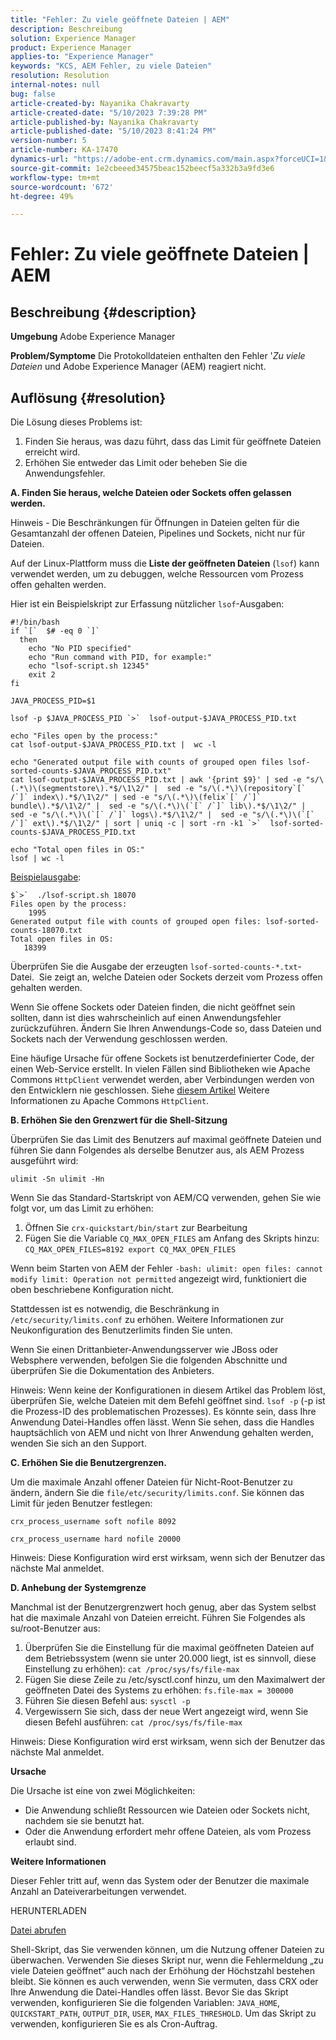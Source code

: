 ```yaml
---
title: "Fehler: Zu viele geöffnete Dateien | AEM"
description: Beschreibung
solution: Experience Manager
product: Experience Manager
applies-to: "Experience Manager"
keywords: "KCS, AEM Fehler, zu viele Dateien"
resolution: Resolution
internal-notes: null
bug: false
article-created-by: Nayanika Chakravarty
article-created-date: "5/10/2023 7:39:28 PM"
article-published-by: Nayanika Chakravarty
article-published-date: "5/10/2023 8:41:24 PM"
version-number: 5
article-number: KA-17470
dynamics-url: "https://adobe-ent.crm.dynamics.com/main.aspx?forceUCI=1&pagetype=entityrecord&etn=knowledgearticle&id=d9420f5d-6aef-ed11-8849-6045bd006239"
source-git-commit: 1e2cbeeed34575beac152beecf5a332b3a9fd3e6
workflow-type: tm+mt
source-wordcount: '672'
ht-degree: 49%

---
```


# Fehler: Zu viele geöffnete Dateien | AEM

## Beschreibung {#description}

<b>Umgebung</b>
Adobe Experience Manager


<b>Problem/Symptome</b>
Die Protokolldateien enthalten den Fehler &#39;*Zu viele Dateien* und Adobe Experience Manager (AEM) reagiert nicht.




## Auflösung {#resolution}


Die Lösung dieses Problems ist:

1. Finden Sie heraus, was dazu führt, dass das Limit für geöffnete Dateien erreicht wird.
2. Erhöhen Sie entweder das Limit oder beheben Sie die Anwendungsfehler.


<b>A. Finden Sie heraus, welche Dateien oder Sockets offen gelassen werden.</b>

Hinweis - Die Beschränkungen für Öffnungen in Dateien gelten für die Gesamtanzahl der offenen Dateien, Pipelines und Sockets, nicht nur für Dateien.

Auf der Linux-Plattform muss die <b>Liste der geöffneten Dateien</b> (`lsof`) kann verwendet werden, um zu debuggen, welche Ressourcen vom Prozess offen gehalten werden.

Hier ist ein Beispielskript zur Erfassung nützlicher `lsof`-Ausgaben:


```
#!/bin/bash
if `[`  $# -eq 0 `]` 
  then
    echo "No PID specified"
    echo "Run command with PID, for example:"
    echo "lsof-script.sh 12345"
    exit 2
fi
 
JAVA_PROCESS_PID=$1
 
lsof -p $JAVA_PROCESS_PID `>`  lsof-output-$JAVA_PROCESS_PID.txt
 
echo "Files open by the process:"
cat lsof-output-$JAVA_PROCESS_PID.txt |  wc -l
 
echo "Generated output file with counts of grouped open files lsof-sorted-counts-$JAVA_PROCESS_PID.txt"
cat lsof-output-$JAVA_PROCESS_PID.txt | awk '{print $9}' | sed -e "s/\(.*\)\(segmentstore\).*$/\1\2/" |  sed -e "s/\(.*\)\(repository`[` /`]` index\).*$/\1\2/" | sed -e "s/\(.*\)\(felix`[` /`]` bundle\).*$/\1\2/" |  sed -e "s/\(.*\)\(`[` /`]` lib\).*$/\1\2/" |  sed -e "s/\(.*\)\(`[` /`]` logs\).*$/\1\2/" |  sed -e "s/\(.*\)\(`[` /`]` ext\).*$/\1\2/" | sort | uniq -c | sort -rn -k1 `>`  lsof-sorted-counts-$JAVA_PROCESS_PID.txt
 
echo "Total open files in OS:"
lsof | wc -l
```


<u>Beispielausgabe</u>:


```
$`>`  ./lsof-script.sh 18070
Files open by the process:
    1995
Generated output file with counts of grouped open files: lsof-sorted-counts-18070.txt
Total open files in OS:
   18399
```


Überprüfen Sie die Ausgabe der erzeugten `lsof-sorted-counts-*.txt`-Datei.  Sie zeigt an, welche Dateien oder Sockets derzeit vom Prozess offen gehalten werden.

Wenn Sie offene Sockets oder Dateien finden, die nicht geöffnet sein sollten, dann ist dies wahrscheinlich auf einen Anwendungsfehler zurückzuführen. Ändern Sie Ihren Anwendungs-Code so, dass Dateien und Sockets nach der Verwendung geschlossen werden.

Eine häufige Ursache für offene Sockets ist benutzerdefinierter Code, der einen Web-Service erstellt. In vielen Fällen sind Bibliotheken wie Apache Commons `HttpClient` verwendet werden, aber Verbindungen werden von den Entwicklern nie geschlossen. Siehe [diesem Artikel](https://stackoverflow.com/questions/43454514/proper-usage-of-apache-httpclient-and-when-to-close-it) Weitere Informationen zu Apache Commons `HttpClient`.

<b>B. Erhöhen Sie den Grenzwert für die Shell-Sitzung</b>

Überprüfen Sie das Limit des Benutzers auf maximal geöffnete Dateien und führen Sie dann Folgendes als derselbe Benutzer aus, als AEM Prozess ausgeführt wird:

`ulimit -Sn ulimit -Hn`

Wenn Sie das Standard-Startskript von AEM/CQ verwenden, gehen Sie wie folgt vor, um das Limit zu erhöhen:

1. Öffnen Sie `crx-quickstart/bin/start` zur Bearbeitung
2. Fügen Sie die Variable `CQ_MAX_OPEN_FILES` am Anfang des Skripts hinzu:    `CQ_MAX_OPEN_FILES=8192 export CQ_MAX_OPEN_FILES`


Wenn beim Starten von AEM der Fehler `-bash: ulimit: open files: cannot modify limit: Operation not permitted` angezeigt wird, funktioniert die oben beschriebene Konfiguration nicht.

Stattdessen ist es notwendig, die Beschränkung in `/etc/security/limits.conf` zu erhöhen. Weitere Informationen zur Neukonfiguration des Benutzerlimits finden Sie unten.

Wenn Sie einen Drittanbieter-Anwendungsserver wie JBoss oder Websphere verwenden, befolgen Sie die folgenden Abschnitte und überprüfen Sie die Dokumentation des Anbieters.

Hinweis: Wenn keine der Konfigurationen in diesem Artikel das Problem löst, überprüfen Sie, welche Dateien mit dem Befehl geöffnet sind. `lsof -p` (-p ist die Prozess-ID des problematischen Prozesses). Es könnte sein, dass Ihre Anwendung Datei-Handles offen lässt. Wenn Sie sehen, dass die Handles hauptsächlich von AEM und nicht von Ihrer Anwendung gehalten werden, wenden Sie sich an den Support.

<b>C. Erhöhen Sie die Benutzergrenzen.</b>

Um die maximale Anzahl offener Dateien für Nicht-Root-Benutzer zu ändern, ändern Sie die `file/etc/security/limits.conf`. Sie können das Limit für jeden Benutzer festlegen:

`crx_process_username soft nofile 8092`

`crx_process_username hard nofile 20000`

Hinweis: Diese Konfiguration wird erst wirksam, wenn sich der Benutzer das nächste Mal anmeldet.

<b>D. Anhebung der Systemgrenze</b>

Manchmal ist der Benutzergrenzwert hoch genug, aber das System selbst hat die maximale Anzahl von Dateien erreicht. Führen Sie Folgendes als su/root-Benutzer aus:

1. Überprüfen Sie die Einstellung für die maximal geöffneten Dateien auf dem Betriebssystem (wenn sie unter 20.000 liegt, ist es sinnvoll, diese Einstellung zu erhöhen): 
   `cat /proc/sys/fs/file-max`
2. Fügen Sie diese Zeile zu /etc/sysctl.conf hinzu, um den Maximalwert der geöffneten Datei des Systems zu erhöhen:
   `fs.file-max = 300000`
3. Führen Sie diesen Befehl aus:
   `sysctl -p`
4. Vergewissern Sie sich, dass der neue Wert angezeigt wird, wenn Sie diesen Befehl ausführen:
   `cat /proc/sys/fs/file-max`


Hinweis: Diese Konfiguration wird erst wirksam, wenn sich der Benutzer das nächste Mal anmeldet.

<b>Ursache</b>

Die Ursache ist eine von zwei Möglichkeiten:

- Die Anwendung schließt Ressourcen wie Dateien oder Sockets nicht, nachdem sie sie benutzt hat.
- Oder die Anwendung erfordert mehr offene Dateien, als vom Prozess erlaubt sind.


<b>Weitere Informationen</b>

Dieser Fehler tritt auf, wenn das System oder der Benutzer die maximale Anzahl an Dateiverarbeitungen verwendet.

HERUNTERLADEN

[Datei abrufen](https://helpx.adobe.com/experience-manager/kb/CQ55MonitoringTooManyOpenFiles/jcr:content/main-pars/download-section/download-1/file.res/disable-monitoring-scripts-1.0.zip "check_open_files.sh")

Shell-Skript, das Sie verwenden können, um die Nutzung offener Dateien zu überwachen. Verwenden Sie dieses Skript nur, wenn die Fehlermeldung „zu viele Dateien geöffnet“ auch nach der Erhöhung der Höchstzahl bestehen bleibt. Sie können es auch verwenden, wenn Sie vermuten, dass CRX oder Ihre Anwendung die Datei-Handles offen lässt. Bevor Sie das Skript verwenden, konfigurieren Sie die folgenden Variablen: `JAVA_HOME`, `QUICKSTART_PATH`, `OUTPUT_DIR`, `USER`, `MAX_FILES_THRESHOLD`. Um das Skript zu verwenden, konfigurieren Sie es als Cron-Auftrag.
